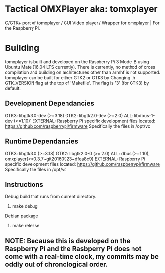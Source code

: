 # Tactical OMXPlayer aka: tomxplayer
C/GTK+ port of tomxplayer /  GUI Video player / Wrapper for omxplayer | For the Raspberry Pi.

# Building
tomxplayer is built and developed on the Raspberry Pi 3 Model B using Ubuntu Mate (16.04 LTS currently).
There is currently, no method of cross compilation and building on architectures other than armhf is not supported.
tomxplayer can be built for either GTK2 or GTK3 by Changing th GTK_VERSION flag at the top of 'Makefile'. The
flag is '3' (for GTK3) by default.

## Development Dependancies
GTK3: libgtk3.0-dev (>=3.18)
GTK2: libgtk2.0-dev (>=2.0)
ALL: libdbus-1-dev (>=1.10)`
EXTERNAL: Raspberry Pi specific development files located:
	https://github.com/raspberrypi/firmware
	Specifically the files in /opt/vc

## Runtime Dependancies
GTK3: libgtk3.0 (>=3.18)
GTK2: libgtk2.0-0 (>= 2.0)
ALL: dbus (>=1.10), omxplayer(>=0.3.7~git20160923~dfea8c9)
EXTERNAL: Raspberry Pi specific development files located:
	https://github.com/raspberrypi/firmware
	Specifically the files in /opt/vc

## Instructions
Debug build that runs from current directory.
1. make debug

Debian package
1. make release


## NOTE: Because this is developed on the Raspberry Pi and the Rasbperry Pi does not come with a real-time clock, my commits may be oddly out of chronological order.
